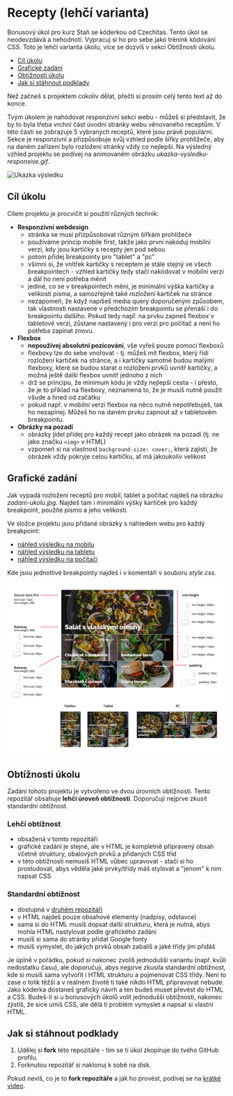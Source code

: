 # Recepty (lehčí varianta)

Bonusový úkol pro kurz Staň se kóderkou od Czechitas. Tento úkol se neodevzdává a nehodnotí. Vypracuj si ho pro sebe jako trénink kódování CSS. Toto je lehčí varianta úkolu, více se dozvíš v sekci Obtížnosti úkolu.

- [Cíl úkolu](#Cíl-úkolu)
- [Grafické zadání](#Grafické-zadání)
- [Obtížnosti úkolu](#Obtížnosti-úkolu)
- [Jak si stáhnout podklady](#Jak-si-stáhnout-podklady)

Než začneš s projektem cokoliv dělat, přečti si prosím celý tento text až do konce.

Tvým úkolem je nahódovat responzivní sekci webu - můžeš si představit, že by to byla třeba vrchní část úvodní stránky webu věnovaného receptům. V této části se zobrazuje 5 vybraných receptů, které jsou právě populární. Sekce je responzivní a přizpůsobuje svůj vzhled podle šířky prohlížeče, aby na daném zařízení bylo rozložení stránky vždy co nejlepší. Na výsledný vzhled projektu se podívej na animovaném obrázku *ukazka-vysledku-responsive.gif*.

![Ukázka výsledku](ukazka-vysledku-responsive.gif)


## Cíl úkolu

Cílem projektu je procvičit si použití různých technik:
- **Responzivní webdesign**
  - stránka se musí přizpůsobovat různým šířkám prohlížeče
  - používáme princip mobile first, takže jako první nakóduj mobilní verzi, kdy jsou kartičky s recepty jen pod sebou
  - potom přidej breakpointy pro "tablet" a "pc"
  - všimni si, že vnitřek kartičky s receptem je stále stejný ve všech breakpointech - vzhled kartičky tedy stačí nakódovat v mobilní verzi a dál ho není potřeba měnit
  - jediné, co se v breakpointech mění, je minimální výška kartičky a velikosti písma, a samozřejmě také rozložení kartiček na stránce
  - nezapomeň, že když napíšeš media query doporučeným způsobem, tak vlastnosti nastavené v předchozím breakpointu se přenáší i do breakpointu dalšího. Pokud tedy např. na prvku zapneš flexbox v tabletové verzi, zůstane nastavený i pro verzi pro počítač a není ho potřeba zapínat znovu.
- **Flexbox**
  - **nepoužívej absolutní pozicování**, vše vyřeš pouze pomocí flexboxů
  - flexboxy lze do sebe vnořovat - tj. můžeš mít flexbox, který řídí rozložení kartiček na stránce, a i kartičky samotné budou malými flexboxy, které se budou starat o rozložení prvků uvnitř kartičky, a možná ještě další flexbox uvnitř jednoho z nich
  - drž se principu, že minimum kódu je vždy nejlepší cesta - i přesto, že je to příklad na flexboxy, neznamená to, že je musíš nutně použít všude a hned od začátku
  - pokud např. v mobilní verzi flexbox na něco nutně nepotřebuješ, tak ho nezapínej. Můžeš ho na daném prvku zapnout až v tabletovém breakpointu.
- **Obrázky na pozadí**
  - obrázky jídel přidej pro každý recept jako obrázek na pozadí (tj. ne jako značku `<img>` v HTML)
  - vzpomeň si na vlastnost `background-size: cover;`, která zajistí, že obrázek vždy pokryje celou kartičku, ať má jakoukoliv velikost


## Grafické zadání

Jak vypadá rozložení receptů pro mobil, tablet a počítač najdeš na obrázku *zadani-ukolu.jpg*. Najdeš tam i minimální výšky kartiček pro každý breakpoint, použité písmo a jeho velikosti.

Ve složce projektu jsou přidané obrázky s náhledem webu pro každý breakpoint:
- [náhled výsledku na mobilu](ukazka-mobil.jpg)
- [náhled výsledku na tabletu](ukazka-tablet.jpg)
- [náhled výsledku na počítači](ukazka-pc.jpg)

Kde jsou jednotlivé breakpointy najdeš i v komentáři v souboru *style.css*.

![zadání úkolu](zadani-ukolu.jpg)


## Obtížnosti úkolu

Zadání tohoto projektu je vytvořeno ve dvou úrovních obtížnosti. Tento repozitář obsahuje **lehčí úroveň obtížnosti**. Doporučuji nejprve zkusit standardní obtížnost.

### Lehčí obtížnost
- obsažená v tomto repozitáři
- grafické zadání je stejné, ale v HTML je kompletně připravený obsah včetně struktury, obalových prvků a přidaných CSS tříd
- v této obtížnosti nemusíš HTML vůbec upravovat - stačí si ho prostudovat, abys věděla jaké prvky/třídy máš stylovat a "jenom" k nim napsat CSS

### Standardní obtížnost
- dostupná v [druhém repozitáři](https://github.com/Czechitas-Koderka-podklady/PROJEKT-Recepty)
- v HTML najdeš pouze obsahové elementy (nadpisy, odstavce)
- sama si do HTML musíš dopsat další strukturu, která je nutná, abys mohla HTML nastylovat podle grafického zadání
- musíš si sama do stránky přidat Google fonty
- musíš vymyslet, do jakých prvků obsah zabalíš a jaké třídy jim přidáš

Je úplně v pořádku, pokud si nakonec zvolíš jednodušší variantu (např. kvůli nedostatku času), ale doporučuji, abys nejprve zkusila standardní obtížnost, kde si musíš sama vytvořit i HTML strukturu a pojmenovat CSS třídy. Není to zase o tolik těžší a v reálném životě ti také nikdo HTML připravovat nebude. Jako kóderka dostaneš grafický návrh a ten budeš muset převést do HTML a CSS. Budeš-li si u bonusových úkolů volit jednodušší obtížnosti, nakonec zjistíš, že sice umíš CSS, ale dělá ti problém vymyslet a napsat si vlastní HTML.


## Jak si stáhnout podklady

1. Udělej si **fork** této repozitáře - tím se ti úkol zkopíruje do tvého GitHub profilu.
2. Forknutou repozitář si naklonuj k sobě na disk.

Pokud nevíš, co je to **fork repozitáře** a jak ho provést, podívej se na [krátké video](https://youtu.be/K7rE3jRCjD4).

